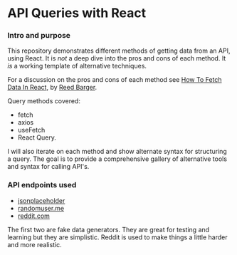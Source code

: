 # API Queries with React

### Intro and purpose

This repository demonstrates different methods of getting data from an API, using React. It is _not_ a deep dive into the pros and cons of each method. It _is_ a working template of alternative techniques.

For a discussion on the pros and cons of each method see [How To Fetch Data In React](https://reedbarger.com/fetch-data-in-react/), by [Reed Barger](https://reedbarger.com/).

Query methods covered:

- fetch
- axios
- useFetch
- React Query.

I will also iterate on each method and show alternate syntax for structuring a query. The goal is to provide a comprehensive gallery of alternative tools and syntax for calling API's.

### API endpoints used

- [jsonplaceholder](https://jsonplaceholder.typicode.com/)
- [randomuser.me](https://randomuser.me/)
- [reddit.com](https://www.reddit.com/r/reactjs.json)

The first two are fake data generators. They are great for testing and learning but they are simplistic. Reddit is used to make things a little harder and more realistic.
